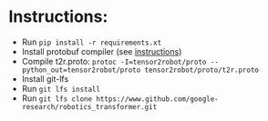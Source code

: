 # Instructions:

- Run `pip install -r requirements.xt`
- Install protobuf compiler (see [instructions](https://grpc.io/docs/protoc-installation/))
- Compile t2r.proto:  `protoc -I=tensor2robot/proto --python_out=tensor2robot/proto tensor2robot/proto/t2r.proto`
- Install git-lfs
- Run `git lfs install`
- Run `git lfs clone https://www.github.com/google-research/robotics_transformer.git `
<!-- - Run `export PYTHONPATH=.` or `pip install -e tensor2robot` -->